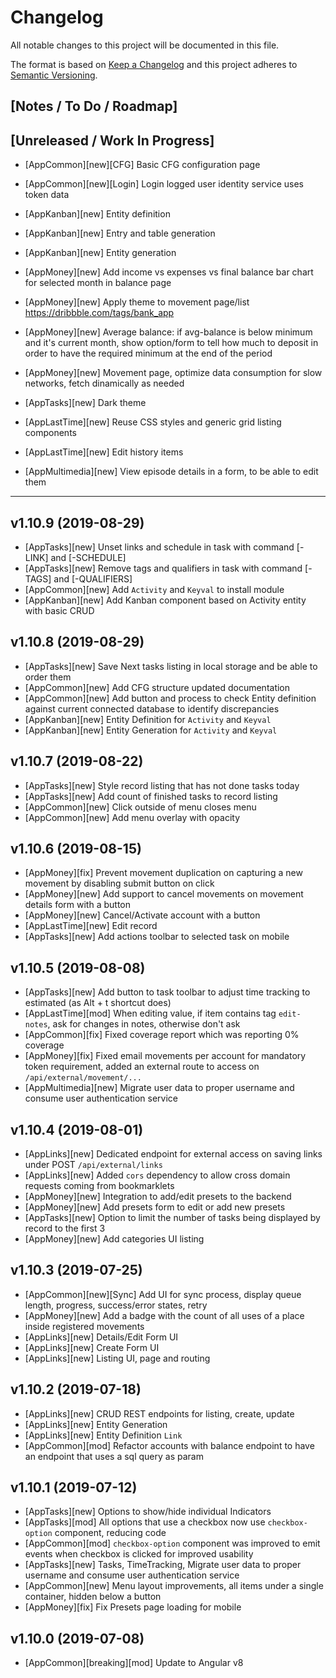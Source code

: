 # Changelog

All notable changes to this project will be documented in this file.

The format is based on [Keep a Changelog](http://keepachangelog.com/en/1.0.0/)
and this project adheres to [Semantic Versioning](http://semver.org/spec/v2.0.0.html).

## [Notes / To Do / Roadmap]

## [Unreleased / Work In Progress]

- [AppCommon][new][CFG] Basic CFG configuration page
- [AppCommon][new][Login] Login logged user identity service uses token data

- [AppKanban][new] Entity definition
- [AppKanban][new] Entry and table generation
- [AppKanban][new] Entity generation

- [AppMoney][new] Add income vs expenses vs final balance bar chart for selected month in balance page
- [AppMoney][new] Apply theme to movement page/list https://dribbble.com/tags/bank_app
- [AppMoney][new] Average balance: if avg-balance is below minimum and it's current month, show option/form to tell how much to deposit in order to have the required minimum at the end of the period
- [AppMoney][new] Movement page, optimize data consumption for slow networks, fetch dinamically as needed

- [AppTasks][new] Dark theme

- [AppLastTime][new] Reuse CSS styles and generic grid listing components
- [AppLastTime][new] Edit history items

- [AppMultimedia][new] View episode details in a form, to be able to edit them

<hr/>

## v1.10.9 (2019-08-29)

- [AppTasks][new] Unset links and schedule in task with command [-LINK] and [-SCHEDULE]
- [AppTasks][new] Remove tags and qualifiers in task with command [-TAGS] and [-QUALIFIERS]
- [AppCommon][new] Add `Activity` and `Keyval` to install module
- [AppKanban][new] Add Kanban component based on Activity entity with basic CRUD

## v1.10.8 (2019-08-29)

- [AppTasks][new] Save Next tasks listing in local storage and be able to order them
- [AppCommon][new] Add CFG structure updated documentation
- [AppCommon][new] Add button and process to check Entity definition against current connected database to identify discrepancies
- [AppKanban][new] Entity Definition for `Activity` and `Keyval`
- [AppKanban][new] Entity Generation for `Activity` and `Keyval`

## v1.10.7 (2019-08-22)

- [AppTasks][new] Style record listing that has not done tasks today
- [AppTasks][new] Add count of finished tasks to record listing
- [AppCommon][new] Click outside of menu closes menu
- [AppCommon][new] Add menu overlay with opacity

## v1.10.6 (2019-08-15)

- [AppMoney][fix] Prevent movement duplication on capturing a new movement by disabling submit button on click
- [AppMoney][new] Add support to cancel movements on movement details form with a button
- [AppMoney][new] Cancel/Activate account with a button
- [AppLastTime][new] Edit record
- [AppTasks][new] Add actions toolbar to selected task on mobile

## v1.10.5 (2019-08-08)

- [AppTasks][new] Add button to task toolbar to adjust time tracking to estimated (as Alt + t shortcut does)
- [AppLastTime][mod] When editing value, if item contains tag `edit-notes`, ask for changes in notes, otherwise don't ask
- [AppCommon][fix] Fixed coverage report which was reporting 0% coverage
- [AppMoney][fix] Fixed email movements per account for mandatory token requirement, added an external route to access on `/api/external/movement/...`
- [AppMultimedia][new] Migrate user data to proper username and consume user authentication service

## v1.10.4 (2019-08-01)

- [AppLinks][new] Dedicated endpoint for external access on saving links under POST `/api/external/links`
- [AppLinks][new] Added `cors` dependency to allow cross domain requests coming from bookmarklets
- [AppMoney][new] Integration to add/edit presets to the backend
- [AppMoney][new] Add presets form to edit or add new presets
- [AppTasks][new] Option to limit the number of tasks being displayed by record to the first 3
- [AppMoney][new] Add categories UI listing

## v1.10.3 (2019-07-25)

- [AppCommon][new][Sync] Add UI for sync process, display queue length, progress, success/error states, retry
- [AppMoney][new] Add a badge with the count of all uses of a place inside registered movements
- [AppLinks][new] Details/Edit Form UI
- [AppLinks][new] Create Form UI
- [AppLinks][new] Listing UI, page and routing

## v1.10.2 (2019-07-18)

- [AppLinks][new] CRUD REST endpoints for listing, create, update
- [AppLinks][new] Entity Generation
- [AppLinks][new] Entity Definition `Link`
- [AppCommon][mod] Refactor accounts with balance endpoint to have an endpoint that uses a sql query as param

## v1.10.1 (2019-07-12)

- [AppTasks][new] Options to show/hide individual Indicators
- [AppTasks][mod] All options that use a checkbox now use `checkbox-option` component, reducing code
- [AppCommon][mod] `checkbox-option` component was improved to emit events when checkbox is clicked for improved usability
- [AppTasks][new] Tasks, TimeTracking, Migrate user data to proper username and consume user authentication service
- [AppCommon][new] Menu layout improvements, all items under a single container, hidden below a button
- [AppMoney][fix] Fix Presets page loading for mobile

## v1.10.0 (2019-07-08)

- [AppCommon][breaking][mod] Update to Angular v8
